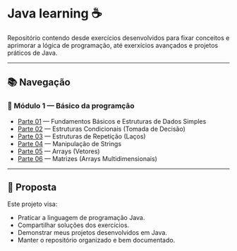 # Java learning ☕


Repositório contendo desde exercícios desenvolvidos para fixar conceitos e aprimorar a lógica de programação, até exerxícios avançados e projetos práticos de Java.

---

## 📚 Navegação

### 🔗 Módulo 1 — Básico da programção

- [Parte 01](./Fundamentos_Básicos_e_Estruturas_de_Dados_Simples) — Fundamentos Básicos e Estruturas de Dados Simples
- [Parte 02](./m2_Estruturas_Condicionais) — Estruturas Condicionais (Tomada de Decisão)
- [Parte 03](./m3_Estruturas_de_Repetição) — Estruturas de Repetição (Laços)
- [Parte 04](./m4_Manipulação_de_Strings) — Manipulação de Strings
- [Parte 05](./m5_Arrays_(Vetores)) — Arrays (Vetores)
- [Parte 06](./m6_Matrizes_(Arrays_Multidimensionais)) — Matrizes (Arrays Multidimensionais)

---

## 🚀 Proposta

Este projeto visa:

- Praticar a linguagem de programação Java.
- Compartilhar soluções dos exercícios.
- Demonstrar meus projetos desenvolvidos em Java.
- Manter o repositório organizado e bem documentado.